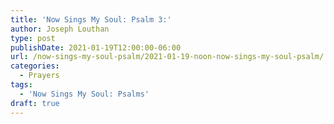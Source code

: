 ```yaml
---
title: 'Now Sings My Soul: Psalm 3:'
author: Joseph Louthan
type: post
publishDate: 2021-01-19T12:00:00-06:00
url: /now-sings-my-soul-psalm/2021-01-19-noon-now-sings-my-soul-psalm/
categories:
  - Prayers
tags:
  - 'Now Sings My Soul: Psalms'
draft: true
---
```

<div style="font-variant: small-caps;">

</div>
    
